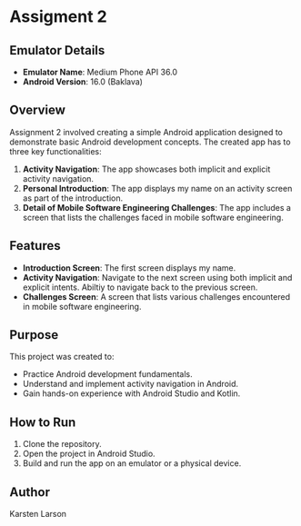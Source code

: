 # Assigment 2

## Emulator Details

- **Emulator Name**: Medium Phone API 36.0
- **Android Version**: 16.0 (Baklava)

## Overview

Assignment 2 involved creating a simple Android application designed to demonstrate basic Android development concepts. The created app has to three key functionalities:

1. **Activity Navigation**: The app showcases both implicit and explicit activity navigation.
2. **Personal Introduction**: The app displays my name on an activity screen as part of the introduction.
3. **Detail of Mobile Software Engineering Challenges**: The app includes a screen that lists the challenges faced in mobile software engineering.

## Features

- **Introduction Screen**: The first screen displays my name.
- **Activity Navigation**: Navigate to the next screen using both implicit and explicit intents. Abiltiy to navigate back to the previous screen.
- **Challenges Screen**: A screen that lists various challenges encountered in mobile software engineering.

## Purpose

This project was created to:

- Practice Android development fundamentals.
- Understand and implement activity navigation in Android.
- Gain hands-on experience with Android Studio and Kotlin.

## How to Run

1. Clone the repository.
2. Open the project in Android Studio.
3. Build and run the app on an emulator or a physical device.

## Author

Karsten Larson
